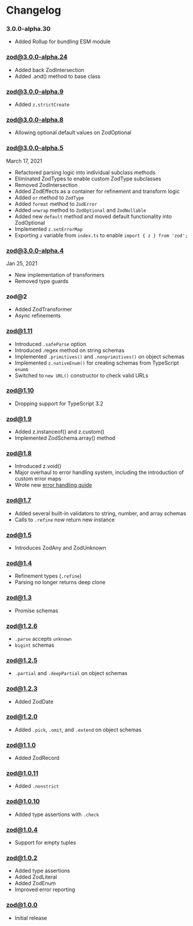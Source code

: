 # Changelog

### 3.0.0-alpha.30

- Added Rollup for bundling ESM module

### zod@3.0.0-alpha.24

- Added back ZodIntersection
- Added .and() method to base class

### zod@3.0.0-alpha.9

- Added `z.strictCreate`

### zod@3.0.0-alpha.8

- Allowing optional default values on ZodOptional

### zod@3.0.0-alpha.5

March 17, 2021

- Refactored parsing logic into individual subclass methods
- Eliminated ZodTypes to enable custom ZodType subclasses
- Removed ZodIntersection
- Added ZodEffects as a container for refinement and transform logic
- Added `or` method to `ZodType`
- Added `format` method to `ZodError`
- Added `unwrap` method to `ZodOptional` and `ZodNullable`
- Added new `default` method and moved default functionality into ZodOptional
- Implemented `z.setErrorMap`
- Exporting `z` variable from `index.ts` to enable `import { z } from 'zod';`

### zod@3.0.0-alpha.4

Jan 25, 2021

- New implementation of transformers
- Removed type guards

### zod@2

- Added ZodTransformer
- Async refinements

### zod@1.11

- Introduced `.safeParse` option
- Introduced .regex method on string schemas
- Implemented `.primitives()` and `.nonprimitives()` on object schemas
- Implemented `z.nativeEnum()` for creating schemas from TypeScript `enum`s
- Switched to `new URL()` constructor to check valid URLs

### zod@1.10

- Dropping support for TypeScript 3.2

### zod@1.9

- Added z.instanceof() and z.custom()
- Implemented ZodSchema.array() method

### zod@1.8

- Introduced z.void()
- Major overhaul to error handling system, including the introduction of custom error maps
- Wrote new [error handling guide](./ERROR_HANDLING.md)

### zod@1.7

- Added several built-in validators to string, number, and array schemas
- Calls to `.refine` now return new instance

### zod@1.5

- Introduces ZodAny and ZodUnknown

### zod@1.4

- Refinement types (`.refine`)
- Parsing no longer returns deep clone

### zod@1.3

- Promise schemas

### zod@1.2.6

- `.parse` accepts `unknown`
- `bigint` schemas

### zod@1.2.5

- `.partial` and `.deepPartial` on object schemas

### zod@1.2.3

- Added ZodDate

### zod@1.2.0

- Added `.pick`, `.omit`, and `.extend` on object schemas

### zod@1.1.0

- Added ZodRecord

### zod@1.0.11

- Added `.nonstrict`

### zod@1.0.10

- Added type assertions with `.check`

### zod@1.0.4

- Support for empty tuples

### zod@1.0.2

- Added type assertions
- Added ZodLiteral
- Added ZodEnum
- Improved error reporting

### zod@1.0.0

- Initial release
